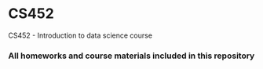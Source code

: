 # CS452

CS452 - Introduction to data science course 

### All homeworks and course materials included in this repository
